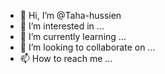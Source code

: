- 👋 Hi, I’m @Taha-hussien
- 👀 I’m interested in ...
- 🌱 I’m currently learning ...
- 💞️ I’m looking to collaborate on ...
- 📫 How to reach me ...

<!---
Taha-hussien/Taha-hussien is a ✨ special ✨ repository because its `README.md` (this file) appears on your GitHub profile.
You can click the Preview link to take a look at your changes.
--->
